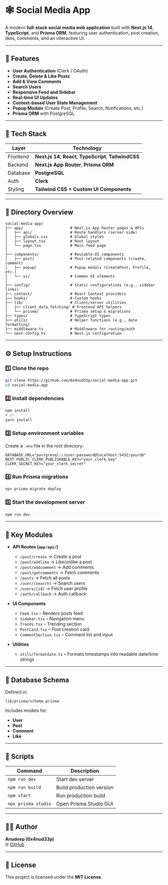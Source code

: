 # 🕸️ Social Media App

A modern **full-stack social media web application** built with **Next.js 14**, **TypeScript**, and **Prisma ORM**, featuring user authentication, post creation, likes, comments, and an interactive UI.

---

## 🚀 Features

- **User Authentication** (Clerk / OAuth)
- **Create, Delete & Like Posts**
- **Add & View Comments**
- **Search Users**
- **Responsive Feed and Sidebar**
- **Real-time UI Updates**
- **Context-based User State Management**
- **Popup Modals** (Create Post, Profile, Search, Notifications, etc.)
- **Prisma ORM** with PostgreSQL

---

## 🧠 Tech Stack

| Layer | Technology |
|-------|-------------|
| Frontend | **Next.js 14**, **React**, **TypeScript**, **TailwindCSS** |
| Backend | **Next.js App Router**, **Prisma ORM** |
| Database | **PostgreSQL** |
| Auth | **Clerk** |
| Styling | **Tailwind CSS + Custom UI Components** |

---

## 📁 Directory Overview

```
social-media-app/
├── app/                     # Next.js App Router pages & APIs
│   ├── api/                 # Route handlers (server-side)
│   ├── globals.css          # Global styles
│   ├── layout.tsx           # Root layout
│   └── page.tsx             # Main feed page
│
├── components/              # Reusable UI components
│   ├── post/                # Post-related components (create, comment)
│   ├── popup/               # Popup modals (CreatePost, Profile, etc.)
│   └── ui/                  # Common UI elements
│
├── config/                  # Static configurations (e.g., sidebar links)
├── context/                 # React Context providers
├── hooks/                   # Custom hooks
├── lib/                     # Client/server utilities
│   ├── client_data_fetching/ # Frontend API helpers
│   └── prisma/              # Prisma setup & migrations
├── types/                   # TypeScript types
├── utils/                   # Helper functions (e.g., date formatting)
├── middleware.ts            # Middleware for routing/auth
└── next.config.ts           # Next.js configuration
```

---

## ⚙️ Setup Instructions

### 1️⃣ Clone the repo
```bash
git clone https://github.com/0x4nud33p/social-media-app.git
cd social-media-app
```

### 2️⃣ Install dependencies
```bash
npm install
# or
yarn install
```

### 3️⃣ Setup environment variables  
Create a `.env` file in the root directory:
```
DATABASE_URL="postgresql://user:password@localhost:5432/yourdb"
NEXT_PUBLIC_CLERK_PUBLISHABLE_KEY="your_clerk_key"
CLERK_SECRET_KEY="your_clerk_secret"
```

### 4️⃣ Run Prisma migrations
```bash
npx prisma migrate deploy
```

### 5️⃣ Start the development server
```bash
npm run dev
```

---

## 🧩 Key Modules

- **API Routes (`app/api/`)**
  - `/post/create` → Create a post
  - `/post/addlike` → Like/unlike a post
  - `/post/addcomment` → Add comments
  - `/post/getcomments` → Fetch comments
  - `/posts` → Fetch all posts
  - `/user/(search)` → Search users
  - `/users/[id]` → Fetch user profile
  - `/auth/callback` → Auth callback

- **UI Components**
  - `Feed.tsx` – Renders posts feed
  - `Sidebar.tsx` – Navigation menu
  - `Trends.tsx` – Trending section
  - `PostCard.tsx` – Post creation card
  - `CommentSection.tsx` – Comment list and input

- **Utilities**
  - `utils/formatdate.ts` – Formats timestamps into readable date/time strings

---

## 🧱 Database Schema

Defined in:
```
lib/prisma/schema.prisma
```

Includes models for:
- **User**
- **Post**
- **Comment**
- **Like**

---

## 🧰 Scripts

| Command | Description |
|----------|-------------|
| `npm run dev` | Start dev server |
| `npm run build` | Build production version |
| `npm start` | Run production build |
| `npx prisma studio` | Open Prisma Studio GUI |

---

## 🧑‍💻 Author

**Anudeep (0x4nud33p)**  
🌐 [GitHub](https://github.com/0x4nud33p)

---

## 📜 License

This project is licensed under the **MIT License**.
